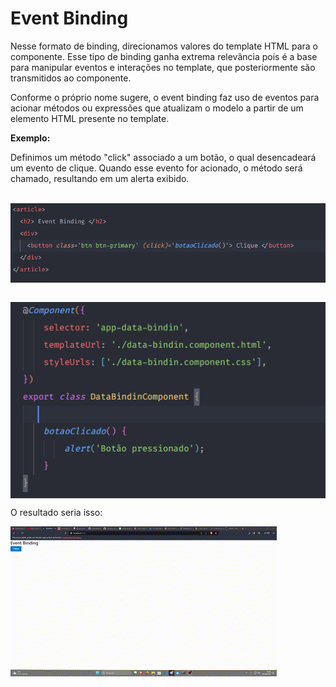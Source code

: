 # Event Binding

Nesse formato de binding, direcionamos valores do template HTML para o componente. Esse tipo de binding ganha extrema relevância pois é a base para manipular eventos e interações no template, que posteriormente são transmitidos ao componente.

Conforme o próprio nome sugere, o event binding faz uso de eventos para acionar métodos ou expressões que atualizam o modelo a partir de um elemento HTML presente no template.

**Exemplo:**

Definimos um método "click" associado a um botão, o qual desencadeará um evento de clique. Quando esse evento for acionado, o método será chamado, resultando em um alerta exibido.

<br><img align="center" src="/content/image/dataBinding/dataBinding7.png" alt="Arquivos DataBinding"><br>

<br><img align="center" src="/content/image/dataBinding/dataBinding8.png" alt="Arquivos DataBinding"><br>

O resultado seria isso:

<img align="center" src="/content/image/dataBinding/dataBinding9.gif" alt="Arquivos DataBinding"><br>




